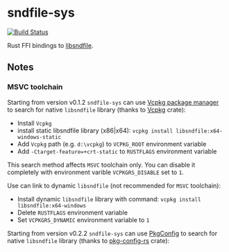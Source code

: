 # sndfile-sys

[![Build Status](https://travis-ci.org/evpobr/sndfile-sys.svg?branch=master)](https://travis-ci.org/evpobr/sndfile-sys)

Rust FFI bindings to [libsndfile](https://github.com/erikd/libsndfile).

## Notes

### MSVC toolchain

Starting from version v0.1.2 `sndfile-sys` can use [Vcpkg package manager](https://github.com/Microsoft/vcpkg) to search for
native `libsndfile` library (thanks to [Vcpkg](https://github.com/mcgoo/vcpkg-rs) crate):

* Install `Vcpkg`
* install static libsndfile library (x86|x64): `vcpkg install libsndfile:x64-windows-static`
* Add `Vcpkg` path (e.g. `d:\vcpkg`) to `VCPKG_ROOT` environment variable
* Add `-Ctarget-feature=+crt-static` to `RUSTFLAGS` environment variable

This search method affects `MSVC` toolchain only. You can disable it completely with environment varible `VCPKGRS_DISABLE` set to `1`.

Use can link to dynamic `libsndfile` (not recommended for `MSVC` toolchain):

* Install dynamic `libsndfile` library with command: `vcpkg install libsndfile:x64-windows`
* Delete `RUSTFLAGS` environment variable
* Set `VCPKGRS_DYNAMIC` environment variable to `1`

Starting from version v0.2.2 `sndfile-sys` can use [PkgConfig](git://anongit.freedesktop.org/pkg-config) to search for native
`libsndfile` library (thanks to [pkg-config-rs](https://github.com/rust-lang/pkg-config-rs) crate):
